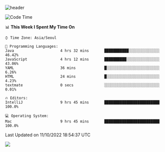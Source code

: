 ![header](https://capsule-render.vercel.app/api?type=Egg&color=timeAuto&height=300&section=header&text=PoPo&fontSize=90&animation=fadeIn)

  <!--START_SECTION:waka-->
![Code Time](http://img.shields.io/badge/Code%20Time-217%20hrs%2045%20mins-blue)

📊 **This Week I Spent My Time On** 

```text
⌚︎ Time Zone: Asia/Seoul

💬 Programming Languages: 
Java                     4 hrs 32 mins       ███████████░░░░░░░░░░░░░░   46.42% 
JavaScript               4 hrs 12 mins       ██████████░░░░░░░░░░░░░░░   43.06% 
YAML                     36 mins             █░░░░░░░░░░░░░░░░░░░░░░░░   6.26% 
HTML                     24 mins             █░░░░░░░░░░░░░░░░░░░░░░░░   4.23% 
textmate                 0 secs              ░░░░░░░░░░░░░░░░░░░░░░░░░   0.01%

🔥 Editors: 
IntelliJ                 9 hrs 45 mins       █████████████████████████   100.0%

💻 Operating System: 
Mac                      9 hrs 45 mins       █████████████████████████   100.0%

```


 Last Updated on 11/10/2022 18:54:37 UTC
<!--END_SECTION:waka-->



<img src="https://capsule-render.vercel.app/api?type=Egg&color=timeAuto&height=300&section=footer&text=PoPo&fontSize=90&animation=fadeIn&reversal=true" />
